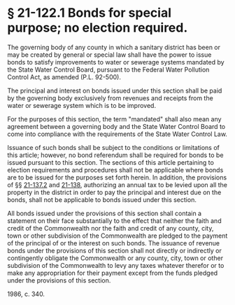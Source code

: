 # § 21-122.1 Bonds for special purpose; no election required.

<p>The governing body of any county in which a sanitary district has been or may be created by general or special law shall have the power to issue bonds to satisfy improvements to water or sewerage systems mandated by the State Water Control Board, pursuant to the Federal Water Pollution Control Act, as amended (P.L. 92-500).</p><p>The principal and interest on bonds issued under this section shall be paid by the governing body exclusively from revenues and receipts from the water or sewerage system which is to be improved.</p><p>For the purposes of this section, the term "mandated" shall also mean any agreement between a governing body and the State Water Control Board to come into compliance with the requirements of the State Water Control Law.</p><p>Issuance of such bonds shall be subject to the conditions or limitations of this article; however, no bond referendum shall be required for bonds to be issued pursuant to this section. The sections of this article pertaining to election requirements and procedures shall not be applicable where bonds are to be issued for the purposes set forth herein. In addition, the provisions of §§ <a href='http://law.lis.virginia.gov/vacode/21-137.2/'>21-137.2</a> and <a href='http://law.lis.virginia.gov/vacode/21-138/'>21-138</a>, authorizing an annual tax to be levied upon all the property in the district in order to pay the principal and interest due on the bonds, shall not be applicable to bonds issued under this section.</p><p>All bonds issued under the provisions of this section shall contain a statement on their face substantially to the effect that neither the faith and credit of the Commonwealth nor the faith and credit of any county, city, town or other subdivision of the Commonwealth are pledged to the payment of the principal of or the interest on such bonds. The issuance of revenue bonds under the provisions of this section shall not directly or indirectly or contingently obligate the Commonwealth or any county, city, town or other subdivision of the Commonwealth to levy any taxes whatever therefor or to make any appropriation for their payment except from the funds pledged under the provisions of this section.</p><p>1986, c. 340.</p>